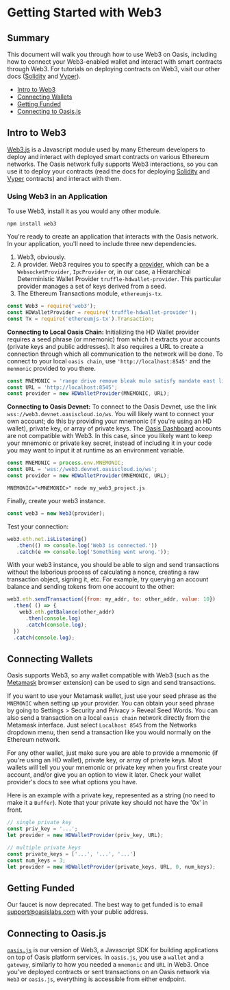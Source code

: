 # Getting Started with Web3

## Summary

This document will walk you through how to use Web3 on Oasis, including how to connect your Web3-enabled wallet and interact with smart contracts through Web3. 
For tutorials on deploying contracts on Web3, visit our other docs ([Solidity](./tutorials/deploy-solidity.md) and [Vyper](./tutorials/deploy-vyper.md)). 

- [Intro to Web3](#intro-to-web3)
- [Connecting Wallets](#connecting-wallets)
- [Getting Funded](#getting-funded)
- [Connecting to Oasis.js](#connecting-to-oasis.js)

## Intro to Web3

[Web3.js](https://web3js.readthedocs.io/en/v1.2.0/web3-eth.html) is a Javascript module used by many Ethereum developers to deploy and interact with deployed smart contracts on various Ethereum networks. 
The Oasis network fully supports Web3 interactions, so you can use it to deploy your contracts (read the docs for deploying [Solidity](./tutorials/deploy-solidity.md) and [Vyper](./tutorials/deploy-vyper.md) contracts) and interact with them. 

### Using Web3 in an Application
To use Web3, install it as you would any other module. 

```
npm install web3
```

You're ready to create an application that interacts with the Oasis network. 
In your application, you'll need to include three new dependencies.
1. Web3, obviously.
2. A provider. Web3 requires you to specify a [provider](https://web3js.readthedocs.io/en/v1.2.0/web3-eth.html#providers), which can be a `WebsocketProvider`, `IpcProvider` or, in our case, a Hierarchical Deterministic Wallet Provider `truffle-hdwallet-provider`. 
This particular provider manages a set of keys derived from a seed. 
3. The Ethereum Transactions module, `ethereumjs-tx`.

```js
const Web3 = require('web3');
const HDWalletProvider = require('truffle-hdwallet-provider');
const Tx = require('ethereumjs-tx').Transaction;
```
**Connecting to Local Oasis Chain:** Initializing the HD Wallet provider requires a seed phrase (or mnemonic) from which it extracts your accounts (private keys and public addresses). 
It also requires a URL to create a connection through which all communication to the network will be done. 
To connect to your local `oasis chain`, use `'http://localhost:8545'` and the `menmonic` provided to you there. 

```js
const MNEMONIC = 'range drive remove bleak mule satisfy mandate east lion minimum unfold ready';
const URL = 'http://localhost:8545';
const provider = new HDWalletProvider(MNEMONIC, URL);
```

**Connecting to Oasis Devnet:** To connect to the Oasis Devnet, use the link `wss://web3.devnet.oasiscloud.io/ws`. 
You will likely want to connect your own account; do this by providing your mnemonic (if you're using an HD wallet), private key, or array of private keys.
The [Oasis Dashboard](https://dashboard.oasiscloud.io) accounts are not compatible with Web3. 
In this case, since you likely want to keep your mnemonic or private key secret, instead of including it in your code you may want to input it at runtime as an environment variable.

```js
const MNEMONIC = process.env.MNEMONIC;
const URL = 'wss://web3.devnet.oasiscloud.io/ws';
const provider = new HDWalletProvider(MNEMONIC, URL);
```

```
MNEMONIC="<MNEMONIC>" node my_web3_project.js
```

Finally, create your web3 instance.

```js
const web3 = new Web3(provider);
```

Test your connection:
```js
web3.eth.net.isListening()
   .then(() => console.log('Web3 is connected.'))
   .catch(e => console.log('Something went wrong.'));
```

With your web3 instance, you should be able to sign and send transactions without the laborious process of calculating a nonce, creating a raw transaction object, signing it, etc. 
For example, try querying an account balance and sending tokens from one account to the other:

```js
web3.eth.sendTransaction({from: my_addr, to: other_addr, value: 10})
  .then( () => {
    web3.eth.getBalance(other_addr)
      .then(console.log)
      .catch(console.log);
  })
  .catch(console.log);
```

## Connecting Wallets

Oasis supports Web3, so any wallet compatible with Web3 (such as the [Metamask](https://metamask.io/) browser extension) can be used to sign and send transactions. 

If you want to use your Metamask wallet, just use your seed phrase as the `MNEMONIC` when setting up your provider. 
You can obtain your seed phrase by going to Settings > Security and Privacy > Reveal Seed Words. 
You can also send a transaction on a local `oasis chain` network directly from the Metamask interface. 
Just select `Localhost 8545` from the Networks dropdown menu, then send a transaction like you would normally on the Ethereum network.

For any other wallet, just make sure you are able to provide a mnemonic (if you're using an HD wallet), private key, or array of private keys.
Most wallets will tell you your mnemonic or private key when you first create your account, and/or give you an option to view it later.
Check your wallet provider's docs to see what options you have.

Here is an example with a private key, represented as a string (no need to make it a `Buffer`). 
Note that your private key should not have the '0x' in front. 

```js
// single private key
const priv_key = '...';
let provider = new HDWalletProvider(priv_key, URL);

// multiple private keys
const private_keys = ['...', '...', '...']
const num_keys = 3;
let provider = new HDWalletProvider(private_keys, URL, 0, num_keys); 
```

## Getting Funded

Our faucet is now deprecated. 
The best way to get funded is to email <support@oasislabs.com> with your public address. 

## Connecting to Oasis.js

[`oasis.js`](https://oasis-labs-oasis-client.readthedocs-hosted.com/en/latest/index.html) is our version of Web3, a Javascript SDK for building applications on top of Oasis platform services. 
In `oasis.js`, you use a `wallet` and a `gateway`, similarly to how you needed a `mnemonic` and `URL` in Web3. 
Once you've deployed contracts or sent transactions on an Oasis network via `Web3` or `oasis.js`, everything is accessible from either endpoint. 

